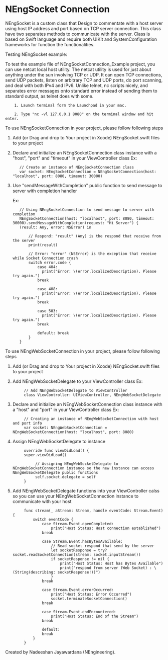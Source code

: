# NEngSocket Connection

NEngSocket is a custom class that Design to commentate with a host server using host IP address and port based on TCP server connection. This class have two separates methods to communicate with the server. Class is based on Swift language and require both UIKit and SystemConfiguration frameworks for function the functionalities.


Testing NEngSocket example:

To test the example file of NEngSocketConnection_Example project, you can use netcat local host utility. The netcat utility is used for just about anything under the sun involving TCP or UDP. It can open TCP connections, send UDP packets, listen on arbitrary TCP and UDP ports, do port scanning, and deal with both IPv4 and IPv6. Unlike telnet, nc scripts nicely, and separates error messages onto standard error instead of sending them to standard output, as telnet does with some.

        1. Launch terminal form the Launchpad in your mac.

        2. Type "nc -vl 127.0.0.1 8080" on the terminal window and hit enter.


To use NEngSocketConnection in your project, please follow following steps

1. Add (or Drag and drop to Your project in Xcode) NEngSocket.swift files to your project

2. Declare and initialize an NEngSocketConnection class instance with a "host", "port" and "timeout" in your ViewController class
       Ex:
       
          // Create an instance of NEngSocketConnection class
          var socket: NEngSocketConnection = NEngSocketConnection(host: "localhost", port: 8080, timeout: 30000)

3. Use "sendMessageWithCompletion" public function to send message to server with completion handler

	Ex:
      
          // Using NEngSocketConnection to send message to server with completion
          NEngSocketConnection(host: "localhost", port: 8080, timeout: 30000).sendMessageWithCompletion(request: "Hi Server") {
          (result: Any, error: NSError) in
          
              // Respond: "result" (Any) is the respond that receive from the server
              print(result)
          
              // Error: "error" (NSError) is the exception that receive while Socket Connection crash
              switch error.code {
                  case 404:
                    print("Error: \(error.localizedDescription). Please try again.")
                  break
                  
                  case 408:
                    print("Error: \(error.localizedDescription). Please try again.")
                  break
                  
                  case 503:
                    print("Error: \(error.localizedDescription). Please try again.")
                  break
                  
                  default: break
              }
          }


To use NEngWebSocketConnection in your project, please follow following steps
          
1. Add (or Drag and drop to Your project in Xcode) NEngSocket.swift files to your project

2. Add NEngWebSocketDelegate to your ViewController class
        Ex:

            // Add NEngWebSocketDelegate to ViewController
            class ViewController: UIViewController, NEngWebSocketDelegate

3. Declare and initialize an NEngWebSocketConnection class instance with a "host" and "port" in your ViewController class
          Ex:
          
            // Creating an instance of NEngWebSocketConnection with host and port info
            var socket: NEngWebSocketConnection = NEngWebSocketConnection(host: "localhost", port: 8080)

4. Assign NEngWebSocketDelegate to instance

            override func viewDidLoad() {
            super.viewDidLoad()

                 // Assigning NEngWebSocketDelegate to NEngWebSocketConnection instance so the new instance can access NEngWebSocketDelegate public functions
                 self.socket.delegate = self
            }
        
5. Add NEngWebSocketDelegate functions into your ViewController calss so you can use your NEngWebSocketConnection instance to communicate with your host
        
            func stream(_ aStream: Stream, handle eventCode: Stream.Event) {
                switch eventCode {
                    case Stream.Event.openCompleted:
                        print("Host Status: Host connection established")
                    break
                    
                    case Stream.Event.hasBytesAvailable:
                        // Read socket respond that send by the server
                        let socketResponse = try? socket.readSocketConnection(stream: socket.inputStream())
                        if socketResponse != nil {
                            print("Host Status: Host has Bytes Available")
                            print("respond from server (Web Socket) : \(String(describing: socketResponse!))")
                        }
                    break
                    
                    case Stream.Event.errorOccurred:
                        print("Host Status: Error Occurred")
                        socket.terminateSocketConnection()
                    break
                    
                    case Stream.Event.endEncountered:
                        print("Host Status: End of the Stream")
                    break
                    
                    default:
                    break
                }
            }


Created by Nadeeshan Jayawardana (NEngineering).
